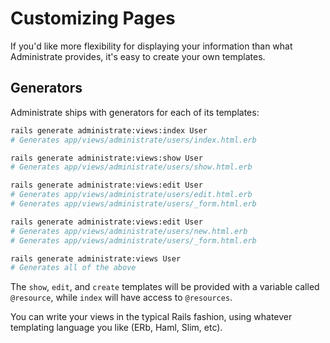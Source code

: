 # Customizing Pages

If you'd like more flexibility for displaying your information
than what Administrate provides,
it's easy to create your own templates.

## Generators

Administrate ships with generators for each of its templates:

```bash
rails generate administrate:views:index User
# Generates app/views/administrate/users/index.html.erb

rails generate administrate:views:show User
# Generates app/views/administrate/users/show.html.erb

rails generate administrate:views:edit User
# Generates app/views/administrate/users/edit.html.erb
# Generates app/views/administrate/users/_form.html.erb

rails generate administrate:views:edit User
# Generates app/views/administrate/users/new.html.erb
# Generates app/views/administrate/users/_form.html.erb

rails generate administrate:views User
# Generates all of the above
```

The `show`, `edit`, and `create` templates will be provided with a variable
called `@resource`, while `index` will have access to `@resources`.

You can write your views in the typical Rails fashion,
using whatever templating language you like (ERb, Haml, Slim, etc).
